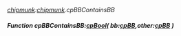 _[chipmunk](../../modules/chipmunk/chipmunk-module.md):[chipmunk](../../modules/chipmunk/chipmunk-module.md).cpBBContainsBB_
##### Function cpBBContainsBB:[cpBool](../../modules/chipmunk/chipmunk-cpbool.md)( bb:[cpBB](../../modules/chipmunk/chipmunk-cpbb.md),other:[cpBB](../../modules/chipmunk/chipmunk-cpbb.md) )

